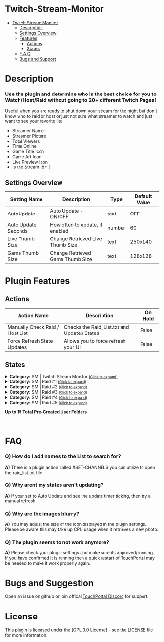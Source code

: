 
# Twitch-Stream-Monitor
- [Twitch Stream Monitor](#Twitch-Stream-Monitor)
  - [Description](#description) 
  - [Settings Overview](#settings-overview)
  - [Features](#features)
    - [Actions](#actions)
    - [States](#states)
  - [F.A.Q](#FAQ)
  - [Bugs and Support](#bugs-and-suggestion)
  
# Description
### **Use the plugin and determine who is the best choice for you to Watch/Host/Raid without going to 20+ different Twitch Pages!**

Useful when you are ready to shut down your stream for the night but don't know who to raid 
or host or just not sure what streamer to watch and just want to see your favorite list

* Streamer Name
* Streamer Picture 
* Total Viewers
* Time Online
* Game Title Icon
* Game Art Icon
* Live Preview Icon
* Is the Stream 18+ ?




## Settings Overview

  
| Setting Name | Description | Type | Default Value |
| --- | --- | --- | --- |
| AutoUpdate | Auto Update - ON/OFF | text | OFF |
| Auto Update Seconds | How often to update, if enabled | number | 60 |
| Live Thumb Size | Change Retrieved Live Thumb Size | text | 250x140 |
| Game Thumb Size | Change Retrieved Game Thumb Size | text | 128x128 |




# Plugin Features

## Actions

| Action Name | Description | On Hold |
| --- | --- | --- |
| Manually Check Raid / Host List | Checks the Raid_List.txt and Updates States |  False |
| Force Refresh State Updates | Allows you to force refresh your UI  | False |



## States
<details id='gitago.tw_stream_monitor.mainstates'><summary><b>Category:</b> SM | Twitch Stream Monitor <small><ins>(Click to expand)</ins></small></summary>


| Id | Description | DefaultValue | parentGroup |
| --- | --- | --- | --- |
| .state.raidcheck.Channels_Online | SM | --- Total Channels Online | Un-Checked |   |
| .state.raidcheck.Total_Raid_List | SM | --- Total Channels |  |   |
| .state.raidcheck.AutoUpdate_Status | SM | --- Auto Update Status (TRUE/FALSE) |  |   |
| .state.raidcheck.AutoUpdate_Switch | SM | --- Auto Update Switch (ON/OFF) |  |   |
| .state.raidcheck.AutoUpdate_TIMELEFT | SM | --- Auto Update Time Left) |  |   |
| .state.raidcheck.RaidPreview | SM | --- Preview Raid Person) |  |   |
</details>

<details id='gitago.tw_stream_monitor.Raidcheck_1states'><summary><b>Category:</b> SM | Raid #1 <small><ins>(Click to expand)</ins></small></summary>


| Id | Description | DefaultValue | parentGroup |
| --- | --- | --- | --- |
| .state.raidcheck_1.user_name | Channels User Name | Raid #5: User Name |  |   |
| .state.raidcheck_1.game_name | Game Playing | Raid #5: Game Name |  |   |
| .state.raidcheck_1.is_mature | Is Stream Rated Mature | Raid #5: is_mature? |  |   |
| .state.raidcheck_1.title | Stream Title | Raid #5: Title |  |   |
| .state.raidcheck_1.viewer_count | Viewer Count | Viewer Count |  |   |
| .state.raidcheck_1.livetime | Total Time Live | Raid #5 Live Time |  |   |
| .state.raidcheck_1.live_thumb | Live Icon Preview | Raid #5 Live Thumbnail |  |   |
| .state.raidcheck_1.user_thumb | User Icon Preview | Raid #5 User Thumbnail |  |   |
| .state.raidcheck_1.game_thumb | Game Icon Preview | Raid #5 Game Thumbnail |  |   |
</details>

<details id='gitago.tw_stream_monitor.raidcheck_2states'><summary><b>Category:</b> SM | Raid #2 <small><ins>(Click to expand)</ins></small></summary>


| Id | Description | DefaultValue | parentGroup |
| --- | --- | --- | --- |
| .state.raidcheck_2.user_name | Channels User Name | Raid #5: User Name |  |   |
| .state.raidcheck_2.game_name | Game Playing | Raid #5: Game Name |  |   |
| .state.raidcheck_2.is_mature | Is Stream Rated Mature | Raid #5: is_mature? |  |   |
| .state.raidcheck_2.title | Stream Title | Raid #5: Title |  |   |
| .state.raidcheck_2.viewer_count | Viewer Count | Viewer Count |  |   |
| .state.raidcheck_2.livetime | Total Time Live | Raid #5 Live Time |  |   |
| .state.raidcheck_2.live_thumb | Live Icon Preview | Raid #5 Live Thumbnail |  |   |
| .state.raidcheck_2.user_thumb | User Icon Preview | Raid #5 User Thumbnail |  |   |
| .state.raidcheck_2.game_thumb | Game Icon Preview | Raid #5 Game Thumbnail |  |   |
</details>

<details id='gitago.tw_stream_monitor.raidcheck_3states'><summary><b>Category:</b> SM | Raid #3 <small><ins>(Click to expand)</ins></small></summary>


| Id | Description | DefaultValue | parentGroup |
| --- | --- | --- | --- |
| .state.raidcheck_3.user_name | Channels User Name | Raid #5: User Name |  |   |
| .state.raidcheck_3.game_name | Game Playing | Raid #5: Game Name |  |   |
| .state.raidcheck_3.is_mature | Is Stream Rated Mature | Raid #5: is_mature? |  |   |
| .state.raidcheck_3.title | Stream Title | Raid #5: Title |  |   |
| .state.raidcheck_3.viewer_count | Viewer Count | Viewer Count |  |   |
| .state.raidcheck_3.livetime | Total Time Live | Raid #5 Live Time |  |   |
| .state.raidcheck_3.live_thumb | Live Icon Preview | Raid #5 Live Thumbnail |  |   |
| .state.raidcheck_3.user_thumb | User Icon Preview | Raid #5 User Thumbnail |  |   |
| .state.raidcheck_3.game_thumb | Game Icon Preview | Raid #5 Game Thumbnail |  |   |
</details>

<details id='gitago.tw_stream_monitor.raidcheck_4states'><summary><b>Category:</b> SM | Raid #4 <small><ins>(Click to expand)</ins></small></summary>


| Id | Description | DefaultValue | parentGroup |
| --- | --- | --- | --- |
| .state.raidcheck_4.user_name | Channels User Name | Raid #5: User Name |  |   |
| .state.raidcheck_4.game_name | Game Playing | Raid #5: Game Name |  |   |
| .state.raidcheck_4.is_mature | Is Stream Rated Mature | Raid #5: is_mature? |  |   |
| .state.raidcheck_4.title | Stream Title | Raid #5: Title |  |   |
| .state.raidcheck_4.viewer_count | Viewer Count | Viewer Count |  |   |
| .state.raidcheck_4.livetime | Total Time Live | Raid #5 Live Time |  |   |
| .state.raidcheck_4.live_thumb | Live Icon Preview | Raid #5 Live Thumbnail |  |   |
| .state.raidcheck_4.user_thumb | User Icon Preview | Raid #5 User Thumbnail |  |   |
| .state.raidcheck_4.game_thumb | Game Icon Preview | Raid #5 Game Thumbnail |  |   |
</details>

<details id='gitago.tw_stream_monitor.raidcheck_5states'><summary><b>Category:</b> SM | Raid #5 <small><ins>(Click to expand)</ins></small></summary>


| Id | Description | DefaultValue | parentGroup |
| --- | --- | --- | --- |
| .state.raidcheck_5.user_name | Channels User Name | Raid #5: User Name |  |   |
| .state.raidcheck_5.game_name | Game Playing | Raid #5: Game Name |  |   |
| .state.raidcheck_5.is_mature | Is Stream Rated Mature | Raid #5: is_mature? |  |   |
| .state.raidcheck_5.title | Stream Title | Raid #5: Title |  |   |
| .state.raidcheck_5.viewer_count | Viewer Count | Viewer Count |  |   |
| .state.raidcheck_5.livetime | Total Time Live | Raid #5 Live Time |  |   |
| .state.raidcheck_5.live_thumb | Live Icon Preview | Raid #5 Live Thumbnail |  |   |
| .state.raidcheck_5.user_thumb | User Icon Preview | Raid #5 User Thumbnail |  |   |
| .state.raidcheck_5.game_thumb | Game Icon Preview | Raid #5 Game Thumbnail |  |   |
</details>

**Up to 15 Total Pre-Created User Folders**

<br>

# FAQ
  
### **Q)** How do I add names to the List to search for?
**A)** There is a plugin action called #SET-CHANNELS you can utilize to open the raid_list.txt file
 
### **Q)** Why arent my states aren't updating?
**A)** If your set to Auto Update and see the update timer ticking, then try a manual refresh. 
  
### **Q)** Why are the images blurry?
**A)** You may adjust the size of the icon displayed in the plugin settings.<br />
  Please be aware this may take up CPU usage when it retrieves a new photo.
  
### **Q)** The plugin seems to not work anymore?
**A)** Please check your plugin settings and make sure its approved/running.<br />
  If you have confirmed it is running then a quick restart of TouchPortal may be needed to make it work properly again. 
  
  
# Bugs and Suggestion
Open an issue on github or join offical [TouchPortal Discord](https://discord.gg/MgxQb8r) for support.


# License
This plugin is licensed under the [GPL 3.0 License] - see the [LICENSE](LICENSE) file for more information.

